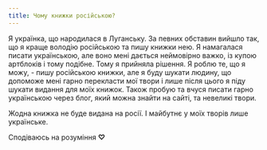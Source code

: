 ```yaml
---
title: Чому книжки російською?
---
```


Я українка, що народилася в Луганську. За певних обставин вийшло так, що я краще володію російською та пишу книжки нею.
Я намагалася писати українською, але воно мені дається неймовірно важко, із купою артблоків і тому подібне. Тому я
прийняла рішення. Я роблю те, що я можу, - пишу російською книжки, але я буду шукати людину, що допоможе мені гарно
перекласти мої твори і лише після цього я піду шукати видання для моїх книжок. Також пробую та вчуся писати гарно
українською через блог, який можна знайти на сайті, та невеликі твори.

Жодна книжка не буде видана на росії. І майбутнє у моїх творів лише українське.

Сподіваюсь на розуміння **♡**
